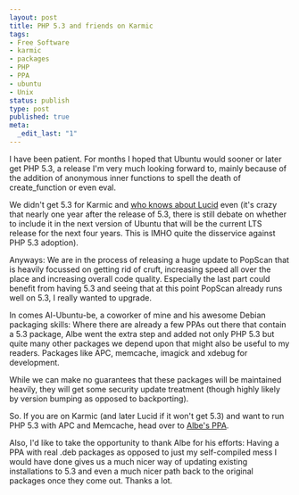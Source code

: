 ```yaml
---
layout: post
title: PHP 5.3 and friends on Karmic
tags:
- Free Software
- karmic
- packages
- PHP
- PPA
- ubuntu
- Unix
status: publish
type: post
published: true
meta:
  _edit_last: "1"
---
```

I have been patient. For months I hoped that Ubuntu would sooner or later get PHP 5.3, a release I'm very much looking forward to, mainly because of the addition of anonymous inner functions to spell the death of create_function or even eval.

We didn't get 5.3 for Karmic and <a href="https://bugs.launchpad.net/ubuntu/+source/php5/+bug/394385">who knows about Lucid</a> even (it's crazy that nearly one year after the release of 5.3, there is still debate on whether to include it in the next version of Ubuntu that will be the current LTS release for the next four years. This is IMHO quite the disservice against PHP 5.3 adoption).

Anyways: We are in the process of releasing a huge update to PopScan that is heavily focussed on getting rid of cruft, increasing speed all over the place and increasing overall code quality. Especially the last part could benefit from having 5.3 and seeing that at this point PopScan already runs well on 5.3, I really wanted to upgrade.

In comes Al-Ubuntu-be, a coworker of mine and his awesome Debian packaging skills: Where there are already a few PPAs out there that contain a 5.3 package, Albe went the extra step and added not only PHP 5.3 but quite many other packages we depend upon that might also be useful to my readers. Packages like APC, memcache, imagick and xdebug for development.

While we can make no guarantees that these packages will be maintained heavily, they will get some security update treatment (though highly likely by version bumping as opposed to backporting).

So. If you are on Karmic (and later Lucid if it won't get 5.3) and want to run PHP 5.3 with APC and Memcache, head over to <a href="https://launchpad.net/~alberto-piai/+archive/ppa">Albe's PPA</a>.

Also, I'd like to take the opportunity to thank Albe for his efforts: Having a PPA with real .deb packages as opposed to just my self-compiled mess I would have done gives us a much nicer way of updating existing installations to 5.3 and even a much nicer path back to the original packages once they come out. Thanks a lot.
